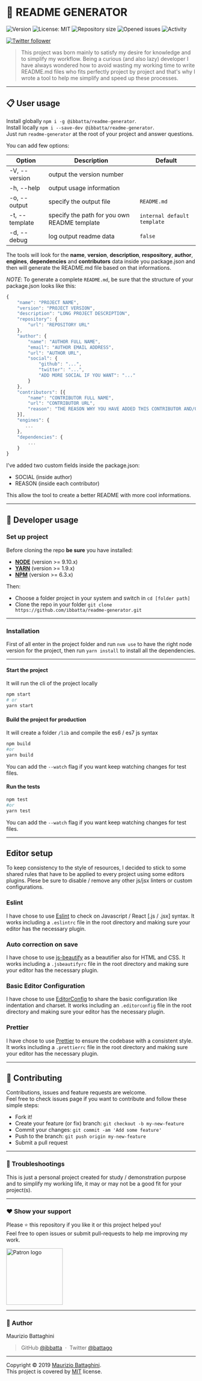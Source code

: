# **:triangular_flag_on_post: README GENERATOR**

![Version](https://img.shields.io/github/package-json/v/ibbatta/readme-generator.svg)
![License: MIT](https://img.shields.io/github/license/ibbatta/readme-generator.svg)
![Repository size](https://img.shields.io/github/repo-size/ibbatta/readme-generator.svg)
![Opened issues](https://img.shields.io/github/issues/ibbatta/readme-generator.svg)
![Activity](https://img.shields.io/github/commit-activity/m/ibbatta/readme-generator.svg)

[![Twitter follower](https://img.shields.io/twitter/follow/battago.svg?style=social)](https://twitter.com/battago)

> This project was born mainly to satisfy my desire for knowledge and to simplify my workflow. Being a curious (and also lazy) developer I have always wondered how to avoid wasting my working time to write README.md files who fits perfectly project by project and that's why I wrote a tool to help me simplify and speed up these processes.

---

## **:clipboard: User usage**

Install globally `npm i -g @ibbatta/readme-generator`.\
Install locally `npm i --save-dev @ibbatta/readme-generator`.\
Just run `readme-generator` at the root of your project and answer questions.

You can add few options:

| Option         | Description                                  | Default                     |
| -------------- | -------------------------------------------- | --------------------------- |
| -V, --version  | output the version number                    |                             |
| -h, --help     | output usage information                     |                             |
| -o, --output   | specify the output file                      | `README.md`                 |
| -t, --template | specify the path for you own README template | `internal default template` |
| -d, --debug    | log output readme data                       | `false`                     |

The tools will look for the **name**, **version**, **description**, **respository**, **author**, **engines**, **dependencies** and **contributors** data inside you package.json and then will generate the README.md file based on that informations.

_NOTE_: To generate a complete `README.md`, be sure that the structure of your package.json looks like this:

```js
{
    "name": "PROJECT NAME",
    "version": "PROJECT VERSION",
    "description": "LONG PROJECT DESCRIPTION",
    "repository": {
        "url": "REPOSITORY URL"
    },
    "author": {
        "name": "AUTHOR FULL NAME",
        "email": "AUTHOR EMAIL ADDRESS",
        "url": "AUTHOR URL",
        "social": {
            "github": "...",
            "twitter": "...",
            "ADD MORE SOCIAL IF YOU WANT": "..."
        }
    },
    "contributors": [{
        "name": "CONTRIBUTOR FULL NAME",
        "url": "CONTRIBUTOR URL",
        "reason": "THE REASON WHY YOU HAVE ADDED THIS CONTRIBUTOR AND/OR HIS HELP TO THE PROJECT"
    }],
    "engines": {
       ...
    },
    "dependencies": {
        ...
    }
}

```

I've added two custom fields inside the package.json:

- SOCIAL (inside author)
- REASON (inside each contributor)

This allow the tool to create a better README with more cool informations.

---

## **:wrench: Developer usage**

### **Set up project**

Before cloning the repo **be sure** you have installed:

- [**NODE**](https://www.google.com/search?q=how+to+install+node) (version >= 9.10.x)
- [**YARN**](https://www.google.com/search?q=how+to+install+yarn) (version >= 1.9.x)
- [**NPM**](https://www.google.com/search?q=how+to+install+npm) (version >= 6.3.x)

Then:

- Choose a folder project in your system and switch in `cd [folder path]`
- Clone the repo in your folder `git clone https://github.com/ibbatta/readme-generator.git`

---

### **Installation**

First of all enter in the project folder and run `nvm use` to have the right node version for the project, then run `yarn install` to install all the dependencies.

---

#### Start the project

It will run the cli of the project locally

```bash
npm start
# or
yarn start
```

#### Build the project for production

It will create a folder `/lib` and compile the es6 / es7 js syntax

```bash
npm build
#or
yarn build
```

You can add the `--watch` flag if you want keep watching changes for test files.

#### Run the tests

```bash
npm test
#or
yarn test
```

You can add the `--watch` flag if you want keep watching changes for test files.

---

## **Editor setup**

To keep consistency to the style of resources, I decided to stick to some shared rules that have to be applied to every
project using some editors plugins. Plese be sure to disable / remove any other js/jsx linters or custom configurations.

### Eslint

I have chose to use [Eslint](https://eslint.org/) to check on Javascript / React [.js / .jsx] syntax.
It works including a `.eslintrc` file in the root directory and making sure your editor has the necessary plugin.

### Auto correction on save

I have chose to use [js-beautify](https://github.com/beautify-web/js-beautify/) as a beautifier also for HTML and CSS.
It works including a `.jsbeautifyrc` file in the root directory and making sure your editor has the necessary plugin.

### Basic Editor Configuration

I have chose to use [EditorConfig](https://editorconfig.org/) to share the basic configuration like indentation and
charset.
It works including an `.editorconfig` file in the root directory and making sure your editor has the necessary plugin.

### Prettier

I have chose to use [Prettier](https://prettier.io/) to ensure the codebase with a consistent style.
It works including a `.prettierrc` file in the root directory and making sure your editor has the necessary plugin.

---

## **:handshake: Contributing**

Contributions, issues and feature requests are welcome.\
Feel free to check issues page if you want to contribute and follow these simple steps:

- Fork it!
- Create your feature (or fix) branch: `git checkout -b my-new-feature`
- Commit your changes: `git commit -am 'Add some feature'`
- Push to the branch: `git push origin my-new-feature`
- Submit a pull request

---

### **:anger: Troubleshootings**

This is just a personal project created for study / demonstration purpose and to simplify my working life, it may or may not be a good fit for your project(s).

---

### **:heart: Show your support**

Please :star: this repository if you like it or this project helped you!\
Feel free to open issues or submit pull-requests to help me improving my work.

<a href="https://www.patreon.com/ibbatta" target="_blank">
  <img alt="Patron logo" src="https://c5.patreon.com/external/logo/become_a_patron_button@2x.png" width="150px"/>
</a>

---

### **:robot: Author**

Maurizio Battaghini

> GitHub [@ibbatta](https://github.com/ibbatta) &nbsp;&middot;&nbsp;
> Twitter [@battago](https://twitter.com/battago)

---

Copyright © 2019 [Maurizio Battaghini](https://github.com/ibbatta).\
This project is covered by [MIT](https://github.com/ibbatta/readme-generator/blob/develop/LICENSE) license.
